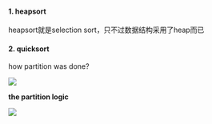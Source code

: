 #### 1. heapsort

heapsort就是selection sort，只不过数据结构采用了heap而已



#### 2. quicksort

how partition was done?

![](https://user-images.githubusercontent.com/2216435/148874735-076deba2-5479-4850-8705-5250a4a2ffe0.png)



**the partition logic**

![](https://user-images.githubusercontent.com/2216435/149057854-73409443-9e69-49eb-aedb-7b8ba54de7a4.png)

